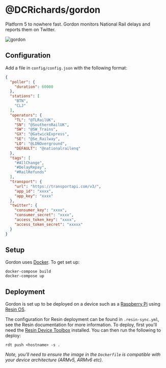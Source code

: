 # @DCRichards/gordon

Platform 5 to nowhere fast. Gordon monitors National Rail delays and reports them on Twitter.

![gordon](http://giphy.com/gifs/no-gif-thomas-the-tank-engine-7hvkctkRc3Q6Q "gordon.gif")

## Configuration

Add a file in `config/config.json` with the following format:

```json
{
  "poller": {
    "duration": 60000
  },
  "stations": [
    "BTN",
    "CLJ"
  ],
  "operators": {
    "TL": "@TLRailUK",
    "SN": "@SouthernRailUK",
    "SW": "@SW_Trains",
    "GX": "@GatwickExpress",
    "SE": "@Se_Railway",
    "LO": "@LDNOverground",
    "DEFAULT": "@nationalrailenq"
  },
  "tags": [
    "#AllChange",
    "#DelayRepay",
    "#RailRefunds"
  ],
  "transport": {
    "url": "https://transportapi.com/v3/",
    "app_id": "xxxx",
    "app_key": "xxxx"
  },
  "twitter": {
    "consumer_key": "xxxx",
    "consumer_secret": "xxxx",
    "access_token_key": "xxxx",
    "access_token_secret": "xxxxx"
  }
}
```

## Setup

Gordon uses [Docker](https://docker.com/). To get set up:

```shell
docker-compose build
docker-compose up
```

## Deployment

Gordon is set up to be deployed on a device such as a [Raspberry Pi](http://raspberrypi.org/) using [Resin OS](https://resinos.io). 

The configuration for Resin deployment can be found in `.resin-sync.yml`, see the Resin documentation for more information. To deploy, first you'll need the [Resin Device Toolbox](https://github.com/resin-os/resin-device-toolbox) installed. You can then run the following to deploy:

```shell
rdt push <hostname> -s .
```

*Note, you'll need to ensure the image in the `Dockerfile` is compatible with your device architecture (ARMv5, ARMv6 etc).*
